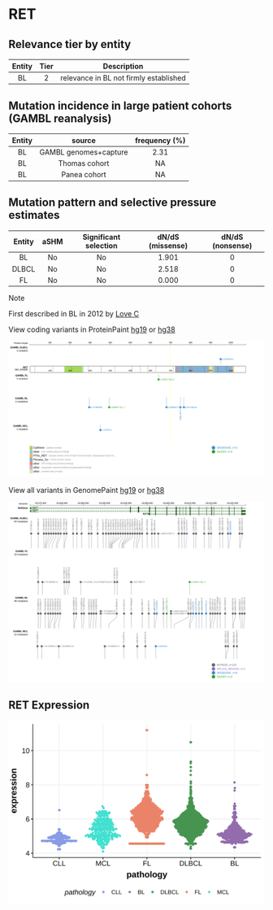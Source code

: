 # RET

## Relevance tier by entity

|Entity|Tier|Description                           |
|:------:|:----:|--------------------------------------|
|BL    |2   |relevance in BL not firmly established|

## Mutation incidence in large patient cohorts (GAMBL reanalysis)

|Entity|source               |frequency (%)|
|:------:|:---------------------:|:-------------:|
|BL    |GAMBL genomes+capture|2.31         |
|BL    |Thomas cohort        |  NA         |
|BL    |Panea cohort         |  NA         |

## Mutation pattern and selective pressure estimates

|Entity|aSHM|Significant selection|dN/dS (missense)|dN/dS (nonsense)|
|:------:|:----:|:---------------------:|:----------------:|:----------------:|
|BL    |No  |No                   |1.901           |0               |
|DLBCL |No  |No                   |2.518           |0               |
|FL    |No  |No                   |0.000           |0               |


> [!NOTE]
> First described in BL in 2012 by [Love C](https://pubmed.ncbi.nlm.nih.gov/23143597)


View coding variants in ProteinPaint [hg19](https://morinlab.github.io/LLMPP/GAMBL/RET_protein.html)  or [hg38](https://morinlab.github.io/LLMPP/GAMBL/RET_protein_hg38.html)

![image](images/proteinpaint/RET_NM_020630.svg)

View all variants in GenomePaint [hg19](https://morinlab.github.io/LLMPP/GAMBL/RET.html)  or [hg38](https://morinlab.github.io/LLMPP/GAMBL/RET_hg38.html)

![image](images/proteinpaint/RET.svg)
## RET Expression
![image](images/gene_expression/RET_by_pathology.svg)

